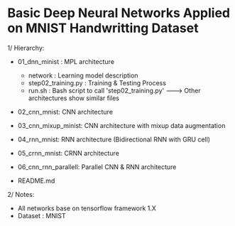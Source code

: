 # Basic Deep Neural Networks Applied on MNIST Handwritting Dataset

1/ Hierarchy:
 + 01_dnn_minist	: MPL architecture
     + network : Learning model description
     + step02_training.py : Training & Testing Process
     + run.sh : Bash script to call 'step02_training.py'
 ---> Other architectures show similar files

 + 02_cnn_mnist:         CNN architecture	
 + 03_cnn_mixup_minist:  CNN architecture with mixup data augmentation
 + 04_rnn_mnist:         RNN architecture (Bidirectional RNN with GRU cell)
 + 05_crnn_mnist:        CRNN architecture
 + 06_cnn_rnn_parallell: Parallel CNN & RNN architecture
 + README.md
 
2/ Notes:
 + All networks base on tensorflow framework 1.X
 + Dataset : MNIST
 

